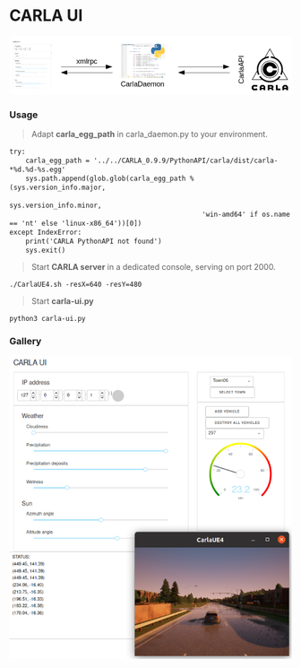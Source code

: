 # CARLA UI

![](doc/schematic.png)

### Usage

> Adapt **carla_egg_path** in carla_daemon.py to your environment.

```shell
try:
    carla_egg_path = '../../CARLA_0.9.9/PythonAPI/carla/dist/carla-*%d.%d-%s.egg'
    sys.path.append(glob.glob(carla_egg_path % (sys.version_info.major,
                                                sys.version_info.minor,
                                                'win-amd64' if os.name == 'nt' else 'linux-x86_64'))[0])
except IndexError:
    print('CARLA PythonAPI not found')
    sys.exit()
```

> Start **CARLA server** in a dedicated console, serving on port 2000.

```shell
./CarlaUE4.sh -resX=640 -resY=480
```

> Start **carla-ui.py**

```shell
python3 carla-ui.py
```

### Gallery

![](doc/carla-ui.png)
